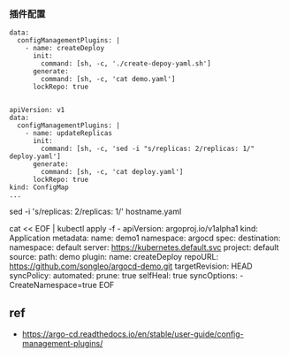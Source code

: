### 插件配置

```
data:
  configManagementPlugins: |
    - name: createDeploy
      init:
        command: [sh, -c, './create-depoy-yaml.sh']
      generate:
        command: [sh, -c, 'cat demo.yaml']
      lockRepo: true


apiVersion: v1
data:
  configManagementPlugins: |
    - name: updateReplicas
      init:
        command: [sh, -c, 'sed -i "s/replicas: 2/replicas: 1/" deploy.yaml']
      generate:
        command: [sh, -c, 'cat deploy.yaml']
      lockRepo: true
kind: ConfigMap
...
```

sed -i 's/replicas: 2/replicas: 1/' hostname.yaml

cat << EOF | kubectl apply -f -
apiVersion: argoproj.io/v1alpha1
kind: Application
metadata:
  name: demo1
  namespace: argocd
spec:
  destination:
    namespace: default
    server: https://kubernetes.default.svc
  project: default
  source:
    path: demo
    plugin:
      name: createDeploy
    repoURL: https://github.com/songleo/argocd-demo.git
    targetRevision: HEAD
  syncPolicy:
    automated:
      prune: true
      selfHeal: true
    syncOptions:
    - CreateNamespace=true
EOF

## ref

- https://argo-cd.readthedocs.io/en/stable/user-guide/config-management-plugins/
